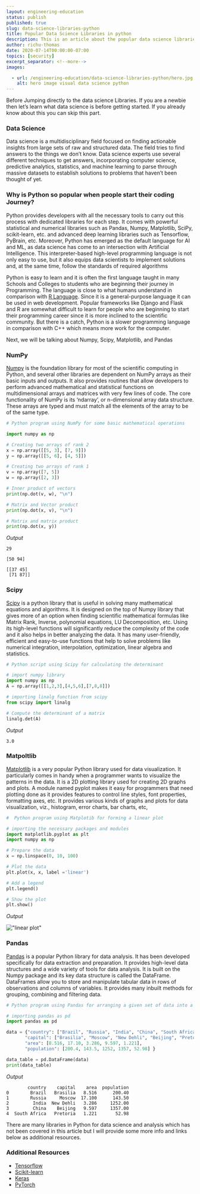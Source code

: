 ```yaml
---
layout: engineering-education
status: publish
published: true
slug: data-science-libraries-python
title: Popular Data Science Libraries in python
description: This is an article about the popular data science libraries in python, and how developers are using them for analysis.
author: richu-thomas
date: 2020-07-14T00:00:00-07:00
topics: [security]
excerpt_separator: <!--more-->
images:

  - url: /engineering-education/data-science-libraries-python/hero.jpg
    alt: hero image visual data science python
---
```

Before Jumping directly to the data science Libraries. If you are a newbie then let’s learn what data science is before getting started. If you already know about this you can skip this part.
<!--more-->

### Data Science
Data science is a multidisciplinary field focused on finding actionable insights from large sets of raw and structured data. The field tries to find answers to the things we don’t know. Data science experts use several different techniques to get answers, incorporating computer science, predictive analytics, statistics, and machine learning to parse through massive datasets to establish solutions to problems that haven’t been thought of yet.


### Why is Python so popular when people start their coding Journey?
Python provides developers with all the necessary tools to carry out this process with dedicated libraries for each step. It comes with powerful statistical and numerical libraries such as Pandas, Numpy, Matplotlib, SciPy, scikit-learn, etc. and advanced deep learning libraries such as Tensorflow, PyBrain, etc.
Moreover, Python has emerged as the default language for AI and ML, as data science has come to an intersection with Artificial Intelligence.  This interpreter-based high-level programming language is not only easy to use, but it also equips data scientists to implement solutions and, at the same time, follow the standards of required algorithms

Python is easy to learn and it is often the first language taught in many Schools and Colleges to students who are beginning their journey in Programming. The language is close to what humans understand in comparison with [R Language](https://www.r-project.org/). Since it is a general-purpose language it can be used in web development.
Popular frameworks like Django and Flask and R are somewhat difficult to learn for people who are beginning to start their programming career since it is more inclined to the scientific community. But there is a catch, Python is a slower programming language in comparison with C++ which means more work for the computer.

Next, we will be talking about  Numpy, Scipy, Matplotlib, and Pandas

### NumPy
[Numpy](https://numpy.org/) is the foundation library for most of the scientific computing in Python, and several other libraries are dependent on NumPy arrays as their basic inputs and outputs. It also provides routines that allow developers to perform advanced mathematical and statistical functions on multidimensional arrays and matrices with very few lines of code. The core functionality of NumPy is its ‘ndarray’, or n-dimensional array data structure. These arrays are typed and must match all the elements of the array to be of the same type.

```python
# Python program using NumPy for some basic mathematical operations

import numpy as np

# Creating two arrays of rank 2
x = np.array([[5, 3], [7, 9]])
y = np.array([[5, 6], [4, 5]])

# Creating two arrays of rank 1
v = np.array([7, 5])
w = np.array([2, 3])

# Inner product of vectors
print(np.dot(v, w), "\n")

# Matrix and Vector product
print(np.dot(x, v), "\n")

# Matrix and matrix product
print(np.dot(x, y))
```
*Output*
```
29

[50 94]

[[37 45]
 [71 87]]
 ```

### Scipy
[Scipy](https://www.scipy.org/) is a python library that is useful in solving many mathematical equations and algorithms. It is designed on the top of Numpy library that gives more of an option when finding scientific mathematical formulas like Matrix Rank, Inverse, polynomial equations, LU Decomposition, etc. Using its high-level functions will significantly reduce the complexity of the code and it also helps in better analyzing the data. It has many user-friendly, efficient and easy-to-use functions that help to solve problems like numerical integration, interpolation, optimization, linear algebra and statistics.

```python
# Python script using Scipy for calculating the determinant

# import numpy library
import numpy as np
A = np.array([[1,2,3],[4,5,6],[7,8,8]])

# importing linalg function from scipy
from scipy import linalg

# Compute the determinant of a matrix
linalg.det(A)
```
*Output*
```
3.0
```


### Matpoltlib
[Matplotlib](https://matplotlib.org/) is a very popular Python library used for data visualization. It particularly comes in handy when a programmer wants to visualize the patterns in the data. It is a 2D plotting library used for creating 2D graphs and plots. A module named pyplot makes it easy for programmers that need plotting done as it provides features to control line styles, font properties, formatting axes, etc. It provides various kinds of graphs and plots for data visualization, viz., histogram, error charts, bar charts, etc,

```python
#  Python program using Matplotib for forming a linear plot

# importing the necessary packages and modules
import matplotlib.pyplot as plt
import numpy as np

# Prepare the data
x = np.linspace(0, 10, 100)

# Plot the data
plt.plot(x, x, label ='linear')

# Add a legend
plt.legend()

# Show the plot
plt.show()
```

*Output* </br>

!["linear plot"](/engineering-education/data-science-libraries-python/matplotlib.png)

### Pandas
[Pandas](https://pandas.pydata.org/) is a popular Python library for data analysis. It has been developed specifically for data extraction and preparation. It provides high-level data structures and a wide variety of tools for data analysis. It is built on the Numpy package and its key data structure is called the DataFrame. DataFrames allow you to store and manipulate tabular data in rows of observations and columns of variables. It provides many inbuilt methods for grouping, combining and filtering data.

```python
# Python program using Pandas for arranging a given set of data into a  table

# importing pandas as pd
import pandas as pd

data = {"country": ["Brazil", "Russia", "India", "China", "South Africa"],
       "capital": ["Brasilia", "Moscow", "New Dehli", "Beijing", "Pretoria"],
       "area": [8.516, 17.10, 3.286, 9.597, 1.221],
       "population": [200.4, 143.5, 1252, 1357, 52.98] }

data_table = pd.DataFrame(data)
print(data_table)

```
*Output*
```
        country    capital    area  population
0        Brazil   Brasilia   8.516      200.40
1        Russia     Moscow  17.100      143.50
2         India  New Dehli   3.286     1252.00
3         China    Beijing   9.597     1357.00
4  South Africa   Pretoria   1.221       52.98
```

There are many libraries in Python for data science and analysis which has not been covered in this article but I will provide some more info and links below as additional resources.

### Additional Resources
- [Tensorflow](https://www.tensorflow.org/)
- [Scikit-learn](https://scikit-learn.org/stable/index.html)
- [Keras](https://keras.io/)
- [PyTorch](https://pytorch.org/)
